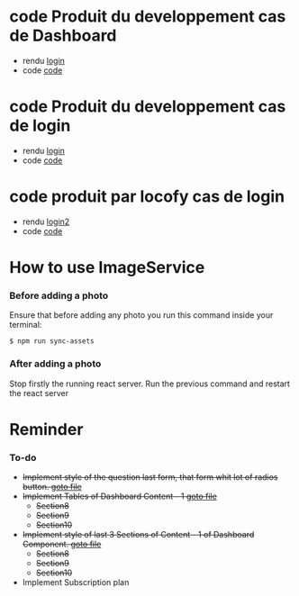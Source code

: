 # code Produit du developpement cas de Dashboard

- rendu [login](http://localhost:3000/dashboard)
- code [code](./src/pages/Dashboard/index.tsx)

# code Produit du developpement cas de login

- rendu [login](http://localhost:3000/login)
- code [code](./src/pages/LoginRegister/index.tsx)

# code produit par locofy cas de login

- rendu [login2](http://localhost:3000/login2)
- code [code](./src/pages/Login/Login.tsx)

# How to use ImageService

### Before adding a photo

Ensure that before adding any photo you run this command inside your terminal:

    $ npm run sync-assets

### After adding a photo

Stop firstly the running react server. Run the previous command and restart the react server

# Reminder

### To-do

- ~~Implement style of the question last form, that form whit lot of radios button. [goto file](./src/components/Register/RightComponent.module.css)~~
- ~~Implement Tables of Dashboard Content - 1 [goto file](./src/components/Dashboard/Content/Content1-Main.tsx)~~
  - ~~Section8~~
  - ~~Section9~~
  - ~~Section10~~
- ~~Implement style of last 3 Sections of Content - 1 of Dashboard Component. [goto file](./src/components/Dashboard/Content/Content1-Main.module.scss)~~
  - ~~Section8~~
  - ~~Section9~~
  - ~~Section10~~
- Implement Subscription plan
